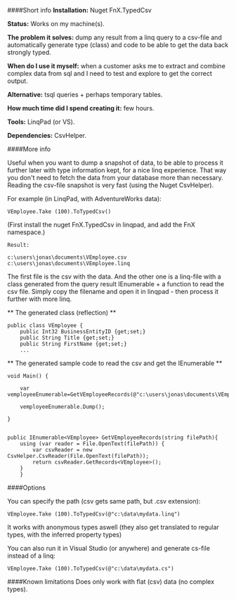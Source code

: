 ####Short info
**Installation:** Nuget FnX.TypedCsv

**Status:** Works on my machine(s).

**The problem it solves:** dump any result from a linq query to a csv-file and automatically generate type (class) and code to be able to get the data back strongly typed.

**When do I use it myself:** when a customer asks me to extract and combine complex data from sql and I need to test and explore to get the correct output.

**Alternative:** tsql queries + perhaps temporary tables.

**How much time did I spend creating it:** few hours.

**Tools:** LinqPad (or VS).

**Dependencies:** CsvHelper.


####More info

Useful when you want to dump a snapshot of data, to be able to process it further later with type information kept, for a nice linq experience. That way you don't need to fetch the data from your database more than necessary. Reading the csv-file snapshot is very fast (using the Nuget CsvHelper).

For example (in LinqPad, with AdventureWorks data):

    VEmployee.Take (100).ToTypedCsv()
    
(First install the nuget FnX.TypedCsv in linqpad, and add the FnX namespace.)    

    Result:

    c:\users\jonas\documents\VEmployee.csv
    c:\users\jonas\documents\VEmployee.linq

The first file is the csv with the data. And the other one is a linq-file with a class generated from the query result IEnumerable + a function to read the csv file.
Simply copy the filename and open it in linqpad - then process it further with more linq.


** The generated class (reflection) **

    public class VEmployee {
        public Int32 BusinessEntityID {get;set;}
        public String Title {get;set;}
        public String FirstName {get;set;}
        ...


** The generated sample code to read the csv and get the IEnumerable<T> **
    
    void Main() {
    
        var vemployeeEnumerable=GetVEmployeeRecords(@"c:\users\jonas\documents\VEmployee.csv");
        
        vemployeeEnumerable.Dump();	        
        
    }
    
    
    public IEnumerable<VEmployee> GetVEmployeeRecords(string filePath){
        using (var reader = File.OpenText(filePath)) {
            var csvReader = new CsvHelper.CsvReader(File.OpenText(filePath));
            return csvReader.GetRecords<VEmployee>();
	    }
        }	
    

####Options

You can specify the path (csv gets same path, but .csv extension):

    VEmployee.Take (100).ToTypedCsv(@"c:\data\mydata.linq") 

It works with anonymous types aswell (they also get translated to regular types, with the inferred property types)

You can also run it in Visual Studio (or anywhere) and generate cs-file instead of a linq:

    VEmployee.Take (100).ToTypedCsv(@"c:\data\mydata.cs") 


####Known limitations
Does only work with flat (csv) data (no complex types).
